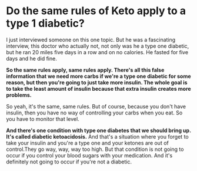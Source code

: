 # Do the same rules of Keto apply to a type 1 diabetic?

I just interviewed someone on this one topic. But he was a fascinating interview, this doctor who actually not, not only was he a type one diabetic, but he ran 20 miles five days in a row and on no calories. He fasted for five days and he did fine.

**So the same rules apply, same rules apply. There's all this false information that we need more carbs if we're a type one diabetic for some reason, but then you're going to just take more insulin. The whole goal is to take the least amount of insulin because that extra insulin creates more problems.**

So yeah, it's the same, same rules. But of course, because you don't have insulin, then you have no way of controlling your carbs when you eat. So you have to monitor that level.

**And there's one condition with type one diabetes that we should bring up. It's called diabetic ketoacidosis.** And that's a situation where you forget to take your insulin and you're a type one and your ketones are out of control.They go way, way, way too high. But that condition is not going to occur if you control your blood sugars with your medication. And it's definitely not going to occur if you're not a diabetic.